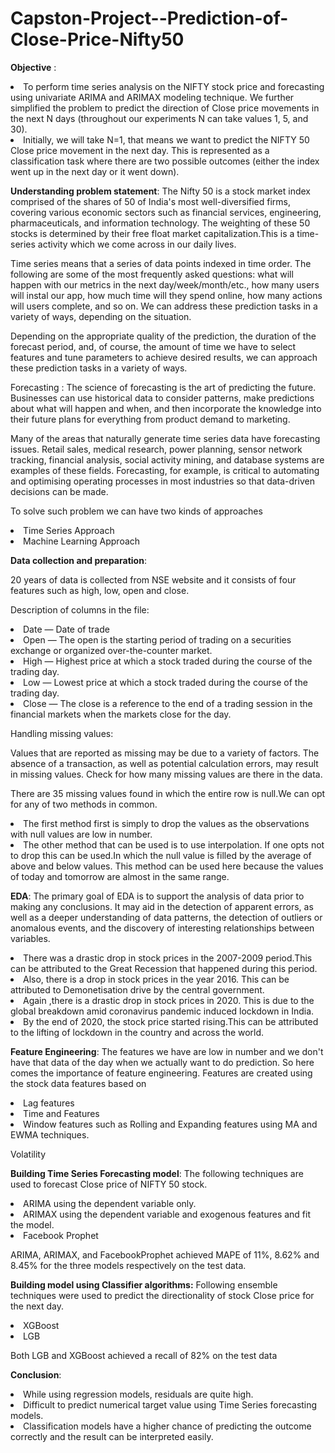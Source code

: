 # Capston-Project--Prediction-of-Close-Price-Nifty50
<p><b>Objective</b> : 
  <li>To perform time series analysis on the NIFTY stock price and forecasting using univariate ARIMA and ARIMAX modeling technique. We further simplified the problem to predict the direction of Close price movements in the next N days (throughout our experiments N can take values 1, 5, and 30).</li> 
  <li>Initially, we will take N=1, that means we want to predict the NIFTY 50 Close price movement in the next day. This is represented as a classification task where there are two possible outcomes (either the index went up in the next day or it went down).</li></p>
  
<p><b>Understanding problem statement</b>:
The Nifty 50 is a stock market index comprised of the shares of 50 of India's most well-diversified firms, covering various economic sectors such as financial services, engineering, pharmaceuticals, and information technology. The weighting of these 50 stocks is determined by their free float market capitalization.This is a time-series activity which we come across in our daily lives.
<p>
<p>Time series means that a series of data points indexed in time order. The following are some of the most frequently asked questions: what will happen with our metrics in the next day/week/month/etc., how many users will instal our app, how much time will they spend online, how many actions will users complete, and so on. We can address these prediction tasks in a variety of ways, depending on the situation.

<p>Depending on the appropriate quality of the prediction, the duration of the forecast period, and, of course, the amount of time we have to select features and tune parameters to achieve desired results, we can approach these prediction tasks in a variety of ways.</p>

<p>Forecasting : The science of forecasting is the art of predicting the future. Businesses can use historical data to consider patterns, make predictions about what will happen and when, and then incorporate the knowledge into their future plans for everything from product demand to marketing.</p>

<p>Many of the areas that naturally generate time series data have forecasting issues. Retail sales, medical research, power planning, sensor network tracking, financial analysis, social activity mining, and database systems are examples of these fields. Forecasting, for example, is critical to automating and optimising operating processes in most industries so that data-driven decisions can be made.</p>

<p>To solve such problem we can have two kinds of approaches
  <li>Time Series Approach</li>
  <li>Machine Learning Approach</li></p>
  
  
 <p><b>Data collection and preparation</b>:</p>
 20 years of data  is collected from NSE website and it consists of four features such as high, low, open and close.

<p>Description of columns in the file:</p>
<li>Date — Date of trade
<li>Open — The open is the starting period of trading on a securities exchange or organized over-the-counter market.
<li>High — Highest price at which a stock traded during the course of the trading day.
<li>Low — Lowest price at which a stock traded during the course of the trading day.
<li>Close — The close is a reference to the end of a trading session in the financial markets when the markets close for the day.
  
 <p>Handling missing values:<p>
<p>Values that are reported as missing may be due to a variety of factors. The absence of a transaction, as well as potential calculation errors, may result in missing values.
Check for how many missing values are there in the data.</p>
<p>There are 35 missing values found in which the entire row is null.We can opt for any of two methods in common.
<li>The first method first is simply to drop the values as the observations with null values are low in number. 
<li>The other method that can be used is to use interpolation. If one opts not to drop this can be used.In which the null value is filled by the average of above and below values. This method can be used here because the values of today and tomorrow are almost in the same range.
  
  
  <p><b>EDA</b>:
 The primary goal of EDA is to support the analysis of data prior to making any conclusions. It may aid in the detection of apparent errors, as well as a deeper understanding of data patterns, the detection of outliers or anomalous events, and the discovery of interesting relationships between variables.
<li>There was a drastic drop in stock prices in the 2007-2009 period.This  can be attributed to the Great Recession that happened during this period.
<li>Also, there is a drop in stock prices in the year 2016. This can be attributed to Demonetisation drive by the central government.
<li>Again ,there is a drastic drop in stock prices in 2020. This is due to the global breakdown amid coronavirus pandemic induced lockdown in India.
<li>By the end of 2020, the stock price started rising.This can be attributed to the lifting of lockdown in the country and across the world.
 
  <p><b>Feature Engineering</b>:
  The features we have are low in number and we don't have that data of the day when we actually want to do prediction. 
  So here comes the importance of feature engineering. Features are created using  the stock  data features based on
   <li>Lag features
   <li>Time  and Features
   <li>Window features such as Rolling and Expanding features using MA and EWMA techniques.
  </p> Volatility
  
  <p><b>Building Time Series Forecasting model</b>:
  The following techniques are used to forecast Close price of NIFTY 50 stock.
   <li>ARIMA using the dependent variable only.
   <li>ARIMAX using the dependent variable and exogenous features and fit the model.
   <li>Facebook Prophet
     
  ARIMA, ARIMAX, and FacebookProphet achieved MAPE of 11%, 8.62% and 8.45% for the three models respectively on the test data.
  </p>
  
  <p><b>Building model using Classifier algorithms:</b>
    Following ensemble techniques were used to predict the directionality of stock Close price for the next day.
    <li>XGBoost
    <li>LGB
      
 Both LGB and XGBoost achieved a recall of 82% on the test data
  </p>
  
  <p><b>Conclusion</b>:
    <li>While using regression models, residuals are quite high.
    <li>Difficult to predict numerical target value using Time Series forecasting models.
    <li>Classification models have a higher chance of predicting the outcome correctly and the result can be interpreted easily.
  </p>
 
  
  
   

  
 


